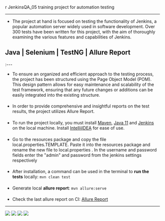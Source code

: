 r JenkinsQA_05 training project for automation testing

---
* The project at hand is focused on testing the functionality of Jenkins, a popular automation server widely used in software development.
Over 300 tests have been written for this project, with the aim of thoroughly examining the various features and capabilities of Jenkins.

## Java | Selenium | TestNG | Allure Report


:---
* To ensure an organized and efficient approach to the testing process, the project has been structured using the Page Object Model (POM).
This design pattern allows for easy maintenance and scalability of the test framework, ensuring that any future changes or additions can be easily integrated into the existing structure.
####
* In order to provide comprehensive and insightful reports on the test results, the project utilizes Allure Report.
####
* To run the project locally, you must install [Maven](https://maven.apache.org/download.cgi), [Java 11](https://docs.aws.amazon.com/corretto/latest/corretto-11-ug/downloads-list.html) and [Jenkins](https://www.jenkins.io/download/)  on the local machine. 
Install [IntellijIDEA](https://www.jetbrains.com/idea/download/#section=windows) for ease of use.
####
* Go to the resources package and copy the file local.properties.TEMPLATE.
Paste it into the resources package and rename the new file to local.properties .
In the username and password fields enter the "admin" and password from the jenkins settings respectively
####
* After installation, a command can be used in the terminal to <b>run the tests</b> locally: `mvn clean test`
####
* Generate local <b>allure report</b>: `mvn allure:serve`
####
* Check the last allure report on CI: [Allure Report](https://redroverschool.github.io/JenkinsQA_05/index.html)

---
![](https://img.shields.io/badge/java-version%2011-blue?style=flat-square)
![](https://img.shields.io/badge/selenium-v.4.5.3-red?style=flat-square)
![](https://img.shields.io/badge/testng-v.7.6.1-success?style=flat-square)
![](https://img.shields.io/badge/allure-v.2.20.1-yellow?style=flat-square)
